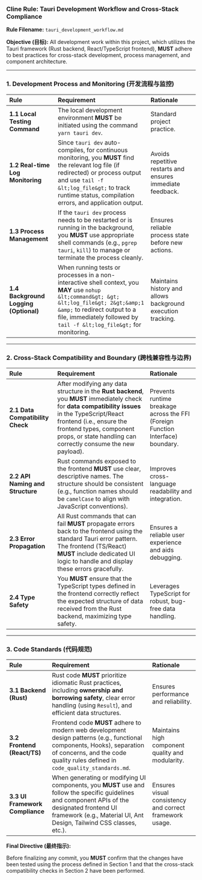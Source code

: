 ### **Cline Rule: Tauri Development Workflow and Cross-Stack Compliance**

**Rule Filename:** `tauri_development_workflow.md`

**Objective (目标):**
All development work within this project, which utilizes the Tauri framework (Rust backend, React/TypeScript frontend), **MUST** adhere to best practices for cross-stack development, process management, and component architecture.

---

### **1. Development Process and Monitoring (开发流程与监控)**

| Rule | Requirement | Rationale |
| :--- | :--- | :--- |
| **1.1 Local Testing Command** | The local development environment **MUST** be initiated using the command `yarn tauri dev`. | Standard project practice. |
| **1.2 Real-time Log Monitoring** | Since `tauri dev` auto-compiles, for continuous monitoring, you **MUST** find the relevant log file (if redirected) or process output and use `tail -f &lt;log_file&gt;` to track runtime status, compilation errors, and application output. | Avoids repetitive restarts and ensures immediate feedback. |
| **1.3 Process Management** | If the `tauri dev` process needs to be restarted or is running in the background, you **MUST** use appropriate shell commands (e.g., `pgrep tauri`, `kill`) to manage or terminate the process cleanly. | Ensures reliable process state before new actions. |
| **1.4 Background Logging (Optional)** | When running tests or processes in a non-interactive shell context, you **MAY** use `nohup &lt;command&gt; &gt; &lt;log_file&gt; 2&gt;&amp;1 &amp;` to redirect output to a file, immediately followed by `tail -f &lt;log_file&gt;` for monitoring. | Maintains history and allows background execution tracking. |

---

### **2. Cross-Stack Compatibility and Boundary (跨栈兼容性与边界)**

| Rule | Requirement | Rationale |
| :--- | :--- | :--- |
| **2.1 Data Compatibility Check** | After modifying any data structure in the **Rust backend**, you **MUST** immediately check for **data compatibility issues** in the TypeScript/React frontend (i.e., ensure the frontend types, component props, or state handling can correctly consume the new payload). | Prevents runtime breakage across the FFI (Foreign Function Interface) boundary. |
| **2.2 API Naming and Structure** | Rust commands exposed to the frontend **MUST** use clear, descriptive names. The structure should be consistent (e.g., function names should be `camelCase` to align with JavaScript conventions). | Improves cross-language readability and integration. |
| **2.3 Error Propagation** | All Rust commands that can fail **MUST** propagate errors back to the frontend using the standard Tauri error pattern. The frontend (TS/React) **MUST** include dedicated UI logic to handle and display these errors gracefully. | Ensures a reliable user experience and aids debugging. |
| **2.4 Type Safety** | You **MUST** ensure that the TypeScript types defined in the frontend correctly reflect the expected structure of data received from the Rust backend, maximizing type safety. | Leverages TypeScript for robust, bug-free data handling. |

---

### **3. Code Standards (代码规范)**

| Rule | Requirement | Rationale |
| :--- | :--- | :--- |
| **3.1 Backend (Rust)** | Rust code **MUST** prioritize idiomatic Rust practices, including **ownership and borrowing safety**, clear error handling (using `Result`), and efficient data structures. | Ensures performance and reliability. |
| **3.2 Frontend (React/TS)** | Frontend code **MUST** adhere to modern web development design patterns (e.g., functional components, Hooks), separation of concerns, and the code quality rules defined in `code_quality_standards.md`. | Maintains high component quality and modularity. |
| **3.3 UI Framework Compliance** | When generating or modifying UI components, you **MUST** use and follow the specific guidelines and component APIs of the designated frontend UI framework (e.g., Material UI, Ant Design, Tailwind CSS classes, etc.). | Ensures visual consistency and correct framework usage. |

**Final Directive (最终指示):**

Before finalizing any commit, you **MUST** confirm that the changes have been tested using the process defined in Section 1 and that the cross-stack compatibility checks in Section 2 have been performed.
